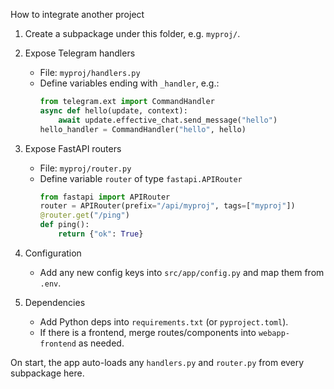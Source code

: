 How to integrate another project

1) Create a subpackage under this folder, e.g. `myproj/`.

2) Expose Telegram handlers
   - File: `myproj/handlers.py`
   - Define variables ending with `_handler`, e.g.:
     ```python
     from telegram.ext import CommandHandler
     async def hello(update, context):
         await update.effective_chat.send_message("hello")
     hello_handler = CommandHandler("hello", hello)
     ```

3) Expose FastAPI routers
   - File: `myproj/router.py`
   - Define variable `router` of type `fastapi.APIRouter`
     ```python
     from fastapi import APIRouter
     router = APIRouter(prefix="/api/myproj", tags=["myproj"])
     @router.get("/ping")
     def ping():
         return {"ok": True}
     ```

4) Configuration
   - Add any new config keys into `src/app/config.py` and map them from `.env`.

5) Dependencies
   - Add Python deps into `requirements.txt` (or `pyproject.toml`).
   - If there is a frontend, merge routes/components into `webapp-frontend` as needed.

On start, the app auto-loads any `handlers.py` and `router.py` from every subpackage here.

